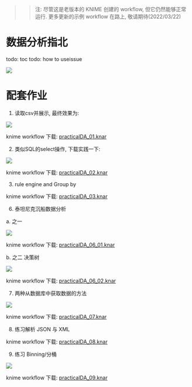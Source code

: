 
>> 注: 尽管这是老版本的 KNIME 创建的 workflow, 但它仍然能够正常运行.
>> 更多更新的示例 workflow 在路上, 敬请期待(2022/03/22)


# 数据分析指北
todo: toc
todo: how to useissue 


![](./欢迎关注公众号.png)

# 配套作业

1. 读取csv并展示, 最终效果为:

![](./knimeCSVsample.png)

knime workflow 下载: [practicalDA_01.knar](https://github.com/HaveF/practicalDA/raw/master/practicalDA_01.knar)


2. 类似SQL的select操作, 下载实践一下:

![](./selectSimilarOps.png)

knime workflow 下载: [practicalDA_02.knar](https://github.com/HaveF/practicalDA/raw/master/practicalDA_02.knar)

3. rule engine and Group by

knime workflow 下载: [practicalDA_03.knar](https://github.com/HaveF/practicalDA/raw/master/practicalDA_03.knar)

6. 泰坦尼克沉船数据分析

a. 之一

![](./practicalDA_06_01.png)

knime workflow 下载: [practicalDA_06_01.knar](https://github.com/HaveF/practicalDA/raw/master/practicalDA_06_01.knar)

b. 之二 决策树

![](./practicalDA_06_02.png)

knime workflow 下载: [practicalDA_06_02.knar](https://github.com/HaveF/practicalDA/raw/master/practicalDA_06_02.knar)

7. 两种从数据库中获取数据的方法

![](./07database.png)

knime workflow 下载: [practicalDA_07.knar](https://github.com/HaveF/practicalDA/raw/master/practicalDA_07.knar)

8. 练习解析 JSON 与 XML

knime workflow 下载: [practicalDA_08.knar](https://github.com/HaveF/practicalDA/raw/master/practicalDA_08.knar)

9. 练习 Binning/分桶

![](./09binning.png)

knime workflow 下载: [practicalDA_09.knar](https://github.com/HaveF/practicalDA/raw/master/practicalDA_09.knar)
